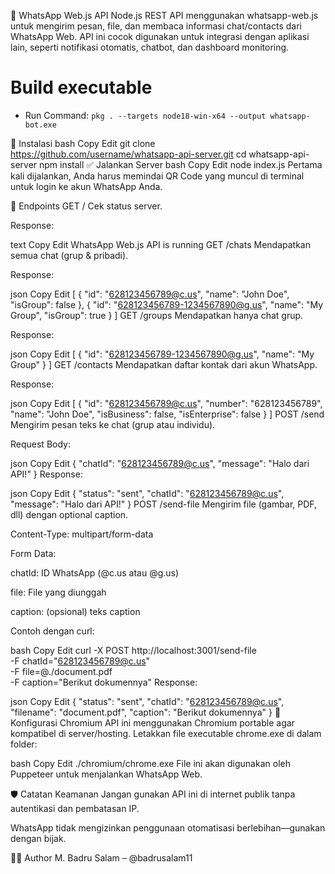 📲 WhatsApp Web.js API
Node.js REST API menggunakan whatsapp-web.js untuk mengirim pesan, file, dan membaca informasi chat/contacts dari WhatsApp Web. API ini cocok digunakan untuk integrasi dengan aplikasi lain, seperti notifikasi otomatis, chatbot, dan dashboard monitoring.

# Build executable
- Run Command: `pkg . --targets node18-win-x64 --output whatsapp-bot.exe`


🚀 Instalasi
bash
Copy
Edit
git clone https://github.com/username/whatsapp-api-server.git
cd whatsapp-api-server
npm install
✅ Jalankan Server
bash
Copy
Edit
node index.js
Pertama kali dijalankan, Anda harus memindai QR Code yang muncul di terminal untuk login ke akun WhatsApp Anda.

📡 Endpoints
GET /
Cek status server.

Response:

text
Copy
Edit
WhatsApp Web.js API is running
GET /chats
Mendapatkan semua chat (grup & pribadi).

Response:

json
Copy
Edit
[
  {
    "id": "628123456789@c.us",
    "name": "John Doe",
    "isGroup": false
  },
  {
    "id": "628123456789-1234567890@g.us",
    "name": "My Group",
    "isGroup": true
  }
]
GET /groups
Mendapatkan hanya chat grup.

Response:

json
Copy
Edit
[
  {
    "id": "628123456789-1234567890@g.us",
    "name": "My Group"
  }
]
GET /contacts
Mendapatkan daftar kontak dari akun WhatsApp.

Response:

json
Copy
Edit
[
  {
    "id": "628123456789@c.us",
    "number": "628123456789",
    "name": "John Doe",
    "isBusiness": false,
    "isEnterprise": false
  }
]
POST /send
Mengirim pesan teks ke chat (grup atau individu).

Request Body:

json
Copy
Edit
{
  "chatId": "628123456789@c.us",
  "message": "Halo dari API!"
}
Response:

json
Copy
Edit
{
  "status": "sent",
  "chatId": "628123456789@c.us",
  "message": "Halo dari API!"
}
POST /send-file
Mengirim file (gambar, PDF, dll) dengan optional caption.

Content-Type: multipart/form-data

Form Data:

chatId: ID WhatsApp (@c.us atau @g.us)

file: File yang diunggah

caption: (opsional) teks caption

Contoh dengan curl:

bash
Copy
Edit
curl -X POST http://localhost:3001/send-file \
  -F chatId="628123456789@c.us" \
  -F file=@./document.pdf \
  -F caption="Berikut dokumennya"
Response:

json
Copy
Edit
{
  "status": "sent",
  "chatId": "628123456789@c.us",
  "filename": "document.pdf",
  "caption": "Berikut dokumennya"
}
🧭 Konfigurasi Chromium
API ini menggunakan Chromium portable agar kompatibel di server/hosting. Letakkan file executable chrome.exe di dalam folder:

bash
Copy
Edit
./chromium/chrome.exe
File ini akan digunakan oleh Puppeteer untuk menjalankan WhatsApp Web.

🛡️ Catatan Keamanan
Jangan gunakan API ini di internet publik tanpa autentikasi dan pembatasan IP.

WhatsApp tidak mengizinkan penggunaan otomatisasi berlebihan—gunakan dengan bijak.

🧑‍💻 Author
M. Badru Salam – @badrusalam11